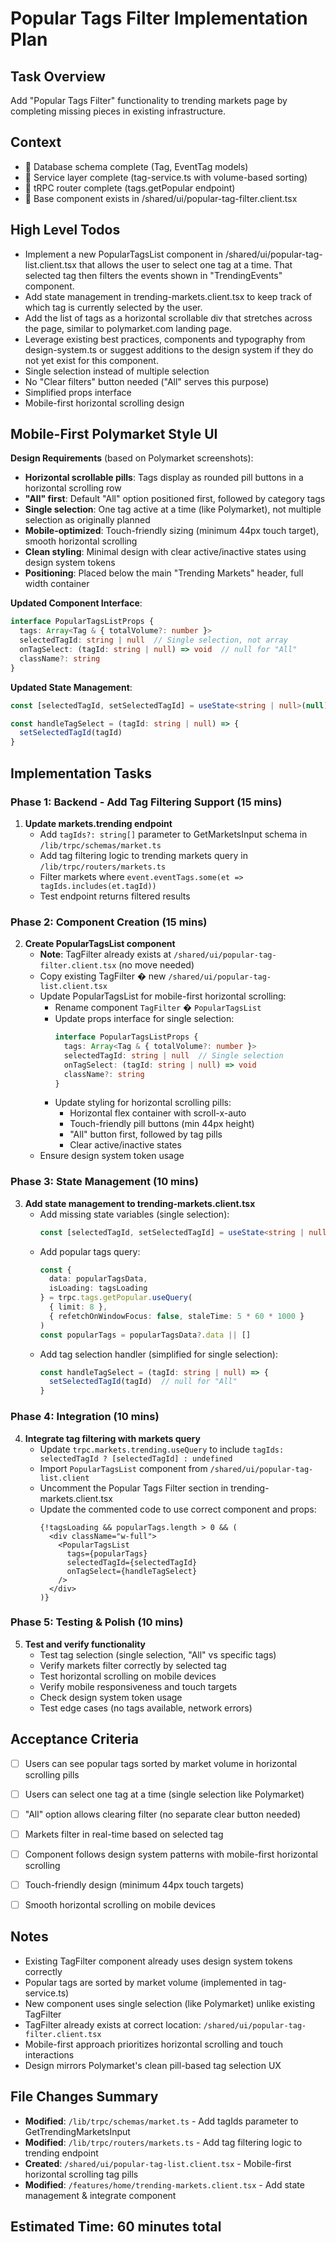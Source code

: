# Popular Tags Filter Implementation Plan

## Task Overview
Add "Popular Tags Filter" functionality to trending markets page by completing missing pieces in existing infrastructure.

## Context
-  Database schema complete (Tag, EventTag models)
-  Service layer complete (tag-service.ts with volume-based sorting)
-  tRPC router complete (tags.getPopular endpoint)
-  Base component exists in /shared/ui/popular-tag-filter.client.tsx

## High Level Todos
- Implement a new PopularTagsList component in /shared/ui/popular-tag-list.client.tsx that allows the user to select one tag at a time. That selected tag then filters the events shown in "TrendingEvents" component.
- Add state management in trending-markets.client.tsx to keep track of which tag is currently selected by the user.
- Add the list of tags as a horizontal scrollable div that stretches across the page, similar to polymarket.com landing page.
- Leverage existing best practices, components and typography from design-system.ts or suggest additions to the design system if they do not yet exist for this component.
- Single selection instead of multiple selection
- No "Clear filters" button needed ("All" serves this purpose)
- Simplified props interface
- Mobile-first horizontal scrolling design


## Mobile-First Polymarket Style UI

**Design Requirements** (based on Polymarket screenshots):
- **Horizontal scrollable pills**: Tags display as rounded pill buttons in a horizontal scrolling row
- **"All" first**: Default "All" option positioned first, followed by category tags  
- **Single selection**: One tag active at a time (like Polymarket), not multiple selection as originally planned
- **Mobile-optimized**: Touch-friendly sizing (minimum 44px touch target), smooth horizontal scrolling
- **Clean styling**: Minimal design with clear active/inactive states using design system tokens
- **Positioning**: Placed below the main "Trending Markets" header, full width container

**Updated Component Interface**:
```typescript
interface PopularTagsListProps {
  tags: Array<Tag & { totalVolume?: number }>
  selectedTagId: string | null  // Single selection, not array
  onTagSelect: (tagId: string | null) => void  // null for "All"
  className?: string
}
```

**Updated State Management**:
```typescript
const [selectedTagId, setSelectedTagId] = useState<string | null>(null)  // Single selection

const handleTagSelect = (tagId: string | null) => {
  setSelectedTagId(tagId)
}
```




## Implementation Tasks

### Phase 1: Backend - Add Tag Filtering Support (15 mins)
1. **Update markets.trending endpoint**
   - Add `tagIds?: string[]` parameter to GetMarketsInput schema in `/lib/trpc/schemas/market.ts`
   - Add tag filtering logic to trending markets query in `/lib/trpc/routers/markets.ts`
   - Filter markets where `event.eventTags.some(et => tagIds.includes(et.tagId))`
   - Test endpoint returns filtered results

### Phase 2: Component Creation (15 mins)
2. **Create PopularTagsList component**
   - **Note**: TagFilter already exists at `/shared/ui/popular-tag-filter.client.tsx` (no move needed)
   - Copy existing TagFilter � new `/shared/ui/popular-tag-list.client.tsx`
   - Update PopularTagsList for mobile-first horizontal scrolling:
     - Rename component `TagFilter` � `PopularTagsList`
     - Update props interface for single selection:
       ```typescript
       interface PopularTagsListProps {
         tags: Array<Tag & { totalVolume?: number }>
         selectedTagId: string | null  // Single selection
         onTagSelect: (tagId: string | null) => void
         className?: string
       }
       ```
     - Update styling for horizontal scrolling pills:
       - Horizontal flex container with scroll-x-auto
       - Touch-friendly pill buttons (min 44px height)
       - "All" button first, followed by tag pills
       - Clear active/inactive states
   - Ensure design system token usage

### Phase 3: State Management (10 mins)
3. **Add state management to trending-markets.client.tsx**
   - Add missing state variables (single selection):
     ```typescript
     const [selectedTagId, setSelectedTagId] = useState<string | null>(null)
     ```
   - Add popular tags query:
     ```typescript
     const { 
       data: popularTagsData, 
       isLoading: tagsLoading 
     } = trpc.tags.getPopular.useQuery(
       { limit: 8 }, 
       { refetchOnWindowFocus: false, staleTime: 5 * 60 * 1000 }
     )
     const popularTags = popularTagsData?.data || []
     ```
   - Add tag selection handler (simplified for single selection):
     ```typescript
     const handleTagSelect = (tagId: string | null) => {
       setSelectedTagId(tagId)  // null for "All"
     }
     ```

### Phase 4: Integration (10 mins)
4. **Integrate tag filtering with markets query**
   - Update `trpc.markets.trending.useQuery` to include `tagIds: selectedTagId ? [selectedTagId] : undefined`
   - Import `PopularTagsList` component from `/shared/ui/popular-tag-list.client`
   - Uncomment the Popular Tags Filter section in trending-markets.client.tsx
   - Update the commented code to use correct component and props:
     ```tsx
     {!tagsLoading && popularTags.length > 0 && (
       <div className="w-full">
         <PopularTagsList 
           tags={popularTags} 
           selectedTagId={selectedTagId}
           onTagSelect={handleTagSelect}
         />
       </div>
     )}
     ```

### Phase 5: Testing & Polish (10 mins)
5. **Test and verify functionality**
   - Test tag selection (single selection, "All" vs specific tags)
   - Verify markets filter correctly by selected tag
   - Test horizontal scrolling on mobile devices
   - Verify mobile responsiveness and touch targets
   - Check design system token usage
   - Test edge cases (no tags available, network errors)

## Acceptance Criteria
- [ ] Users can see popular tags sorted by market volume in horizontal scrolling pills
- [ ] Users can select one tag at a time (single selection like Polymarket)
- [ ] "All" option allows clearing filter (no separate clear button needed)
- [ ] Markets filter in real-time based on selected tag
- [ ] Component follows design system patterns with mobile-first horizontal scrolling
- [ ] Touch-friendly design (minimum 44px touch targets)
- [ ] Smooth horizontal scrolling on mobile devices


## Notes
- Existing TagFilter component already uses design system tokens correctly
- Popular tags are sorted by market volume (implemented in tag-service.ts)
- New component uses single selection (like Polymarket) unlike existing TagFilter
- TagFilter already exists at correct location: `/shared/ui/popular-tag-filter.client.tsx`
- Mobile-first approach prioritizes horizontal scrolling and touch interactions
- Design mirrors Polymarket's clean pill-based tag selection UX

## File Changes Summary
- **Modified**: `/lib/trpc/schemas/market.ts` - Add tagIds parameter to GetTrendingMarketsInput
- **Modified**: `/lib/trpc/routers/markets.ts` - Add tag filtering logic to trending endpoint
- **Created**: `/shared/ui/popular-tag-list.client.tsx` - Mobile-first horizontal scrolling tag pills
- **Modified**: `/features/home/trending-markets.client.tsx` - Add state management & integrate component

## Estimated Time: 60 minutes total